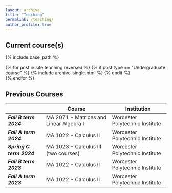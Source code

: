 ```yaml
---
layout: archive
title: "Teaching"
permalink: /teaching/
author_profile: true
---
```

## Current course(s)

{% include base_path %}

{% for post in site.teaching reversed %}
  {% if post.type == "Undergraduate course" %}
    {% include archive-single.html %}
  {% endif %}  
{% endfor %}

## Previous Courses

| | Course | Institution |
|---|---|---|
|***Fall B term 2024*** | MA 2071 - Matrices and Linear Algebra I | Worcester Polytechnic Institute
|***Fall A term 2024*** | MA 1022 - Calculus II | Worcester Polytechnic Institute
|***Spring C term 2024*** | MA 1023 - Calculus III (two courses) | Worcester Polytechnic Institute
|***Fall B term 2023*** | MA 1022 - Calculus II | Worcester Polytechnic Institute
|***Fall A term 2023*** | MA 1022 - Calculus II | Worcester Polytechnic Institute
